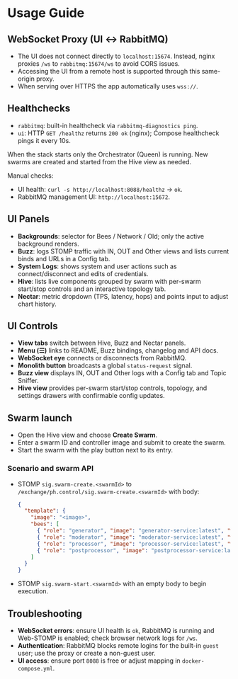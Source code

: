 # Usage Guide

## WebSocket Proxy (UI ↔ RabbitMQ)
- The UI does not connect directly to `localhost:15674`. Instead, nginx proxies `/ws` to `rabbitmq:15674/ws` to avoid CORS issues.
- Accessing the UI from a remote host is supported through this same-origin proxy.
- When serving over HTTPS the app automatically uses `wss://`.

## Healthchecks
- `rabbitmq`: built-in healthcheck via `rabbitmq-diagnostics ping`.
- `ui`: HTTP `GET /healthz` returns `200 ok` (nginx); Compose healthcheck pings it every 10s.

When the stack starts only the Orchestrator (Queen) is running. New swarms are created and started from the Hive view as needed.

Manual checks:
- UI health: `curl -s http://localhost:8088/healthz` → `ok`.
- RabbitMQ management UI: `http://localhost:15672`.

## UI Panels
- **Backgrounds**: selector for Bees / Network / Old; only the active background renders.
- **Buzz**: logs STOMP traffic with IN, OUT and Other views and lists current binds and URLs in a Config tab.
- **System Logs**: shows system and user actions such as connect/disconnect and edits of credentials.
- **Hive**: lists live components grouped by swarm with per-swarm start/stop controls and an interactive topology tab.
- **Nectar**: metric dropdown (TPS, latency, hops) and points input to adjust chart history.

## UI Controls
- **View tabs** switch between Hive, Buzz and Nectar panels.
- **Menu (☰)** links to README, Buzz bindings, changelog and API docs.
- **WebSocket eye** connects or disconnects from RabbitMQ.
- **Monolith button** broadcasts a global `status-request` signal.
- **Buzz view** displays IN, OUT and Other logs with a Config tab and Topic Sniffer.
- **Hive view** provides per-swarm start/stop controls, topology, and settings drawers with confirmable config updates.

## Swarm launch
- Open the Hive view and choose **Create Swarm**.
- Enter a swarm ID and controller image and submit to create the swarm.
- Start the swarm with the play button next to its entry.

### Scenario and swarm API
- STOMP `sig.swarm-create.<swarmId>` to `/exchange/ph.control/sig.swarm-create.<swarmId>` with body:

  ```json
  {
    "template": {
      "image": "<image>",
      "bees": [
        { "role": "generator", "image": "generator-service:latest", "work": { "out": "gen" } },
        { "role": "moderator", "image": "moderator-service:latest", "work": { "in": "gen", "out": "mod" } },
        { "role": "processor", "image": "processor-service:latest", "work": { "in": "mod", "out": "final" } },
        { "role": "postprocessor", "image": "postprocessor-service:latest", "work": { "in": "final" } }
      ]
    }
  }
  ```
- STOMP `sig.swarm-start.<swarmId>` with an empty body to begin execution.

## Troubleshooting
- **WebSocket errors**: ensure UI health is `ok`, RabbitMQ is running and Web-STOMP is enabled; check browser network logs for `/ws`.
- **Authentication**: RabbitMQ blocks remote logins for the built-in `guest` user; use the proxy or create a non-guest user.
- **UI access**: ensure port `8088` is free or adjust mapping in `docker-compose.yml`.
